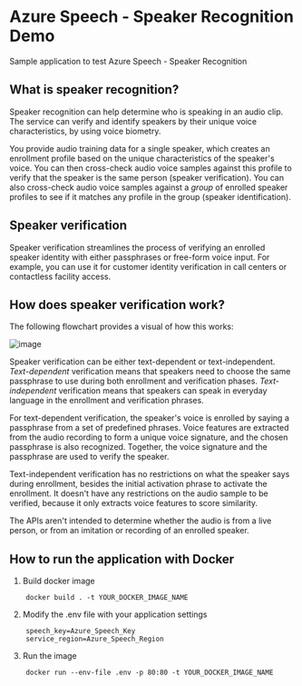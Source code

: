 # Azure Speech - Speaker Recognition Demo
Sample application to test Azure Speech - Speaker Recognition


## What is speaker recognition?

Speaker recognition can help determine who is speaking in an audio clip. The service can verify and identify speakers by their unique voice characteristics, by using voice biometry. 

You provide audio training data for a single speaker, which creates an enrollment profile based on the unique characteristics of the speaker's voice. You can then cross-check audio voice samples against this profile to verify that the speaker is the same person (speaker verification). You can also cross-check audio voice samples against a *group* of enrolled speaker profiles to see if it matches any profile in the group (speaker identification).


## Speaker verification

Speaker verification streamlines the process of verifying an enrolled speaker identity with either passphrases or free-form voice input. For example, you can use it for customer identity verification in call centers or contactless facility access.

## How does speaker verification work?

The following flowchart provides a visual of how this works:

![image](https://github.com/MicrosoftDocs/azure-docs/raw/main/articles/cognitive-services/Speech-Service/media/speaker-recognition/speaker-rec.png)

Speaker verification can be either text-dependent or text-independent. *Text-dependent* verification means that speakers need to choose the same passphrase to use during both enrollment and verification phases. *Text-independent* verification means that speakers can speak in everyday language in the enrollment and verification phrases.

For text-dependent verification, the speaker's voice is enrolled by saying a passphrase from a set of predefined phrases. Voice features are extracted from the audio recording to form a unique voice signature, and the chosen passphrase is also recognized. Together, the voice signature and the passphrase are used to verify the speaker. 

Text-independent verification has no restrictions on what the speaker says during enrollment, besides the initial activation phrase to activate the enrollment. It doesn't have any restrictions on the audio sample to be verified, because it only extracts voice features to score similarity. 

The APIs aren't intended to determine whether the audio is from a live person, or from an imitation or recording of an enrolled speaker. 

## How to run the application with Docker
1. Build docker image
```
    docker build . -t YOUR_DOCKER_IMAGE_NAME
```
2. Modify the .env file with your application settings
```
    speech_key=Azure_Speech_Key
    service_region=Azure_Speech_Region
```
3. Run the image
```
    docker run --env-file .env -p 80:80 -t YOUR_DOCKER_IMAGE_NAME
```